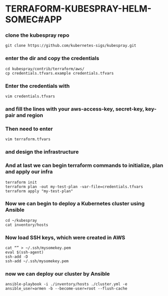 # TERRAFORM-KUBESPRAY-HELM-SOMEC#APP

### clone the kubespray repo 
```
git clone https://github.com/kubernetes-sigs/kubespray.git
```
### enter the dir and copy the credentials
```
cd kubespray/contrib/terraform/aws/
cp credentials.tfvars.example credentials.tfvars
```
### Enter the credentials with 
```
vim credentials.tfvars
```
### and fill the lines with your aws-access-key, secret-key, key-pair and region
### Then need to enter 
```
vim terraform.tfvars
```
### and design the infrastructure

### And at last we can begin terraform commands to initialize, plan and apply our infra
```
terraform init
terraform plan -out my-test-plan -var-file=credentials.tfvars
terraform apply "my-test-plan"
```

### Now we can begin to deploy a Kubernetes cluster using Ansible
```
cd ~/kubespray
cat inventory/hosts
```
### Now load SSH keys, which were created in AWS
```
cat “” > ~/.ssh/mysomekey.pem
eval $(ssh-agent)
ssh-add -D
ssh-add ~/.ssh/mysomekey.pem
```
### now we can deploy our cluster by Ansible
```
ansible-playbook -i ./inventory/hosts ./cluster.yml -e ansible_user=armen -b --become-user=root --flush-cache
```
